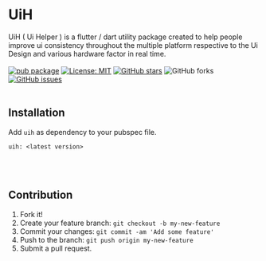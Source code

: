 # UiH

UiH ( Ui Helper ) is a flutter / dart utility package created to help people improve ui consistency throughout the multiple platform respective to the Ui Design and various hardware factor in real time.
<br><br>
[![pub package](https://img.shields.io/pub/v/UiH?style=for-the-badge)](https://pub.dev/packages/uih) [![License: MIT](https://img.shields.io/badge/license-MIT-orange.svg?style=for-the-badge)](https://opensource.org/licenses/MIT) <a href="https://github.com/prodevplus/UiH/stargazers"><img alt="GitHub stars" src="https://img.shields.io/github/stars/prodevplus/UiH?style=for-the-badge"></a> <img alt="GitHub forks" src="https://img.shields.io/github/forks/prodevplus/UiH?style=for-the-badge"></a><a href="https://github.com/prodevplus/UiH/issues">  <img alt="GitHub issues" src="https://img.shields.io/github/issues/prodevplus/UiH?style=for-the-badge"></a> 
<br><br>

## Installation

Add `uih` as dependency to your pubspec file.

```
uih: <latest version>
```

<br><br>
## Contribution

1. Fork it!
2. Create your feature branch: `git checkout -b my-new-feature`
3. Commit your changes: `git commit -am 'Add some feature'`
4. Push to the branch: `git push origin my-new-feature`
5. Submit a pull request.


